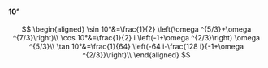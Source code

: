 #### 10°

$$
\begin{aligned}
\sin 10°&=\frac{1}{2} \left(\omega ^{5/3}+\omega ^{7/3}\right)\\
\cos 10°&=\frac{1}{2} i \left(-1+\omega ^{2/3}\right) \omega ^{5/3}\\
\tan 10°&=\frac{1}{64} \left(-64 i-\frac{128 i}{-1+\omega ^{2/3}}\right)\\
\end{aligned}
$$

